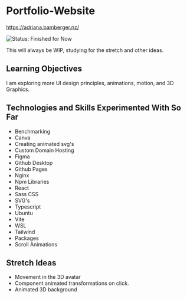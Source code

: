 # Portfolio-Website
https://adriana.bamberger.nz/

![Status: Finished for Now](https://img.shields.io/badge/status-finished%20for%20now-green)

This will always be WIP, studying for the stretch and other ideas.

## Learning Objectives
I am exploring more UI design principles, animations, motion, and 3D Graphics.

## Technologies and Skills Experimented With So Far
- Benchmarking
- Canva
- Creating animated svg's
- Custom Domain Hosting
- Figma
- Github Desktop
- Github Pages
- Nginx
- Npm Libraries
- React
- Sass CSS
- SVG's
- Typescript
- Ubuntu
- Vite
- WSL
- Tailwind
- Packages
- Scroll Animations

## Stretch Ideas
- Movement in the 3D avatar
- Component animated transformations on click.
- Animated 3D background

